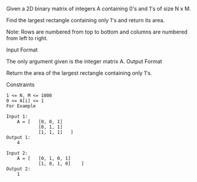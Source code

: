 Given a 2D binary matrix of integers A containing 0's and 1's of size N x M.

Find the largest rectangle containing only 1's and return its area.

Note: Rows are numbered from top to bottom and columns are numbered from left to right.


Input Format

The only argument given is the integer matrix A.
Output Format

Return the area of the largest rectangle containing only 1's.

Constraints
    
    1 <= N, M <= 1000
    0 <= A[i] <= 1
    For Example

    Input 1:
        A = [   [0, 0, 1]
                [0, 1, 1]
                [1, 1, 1]   ]
    Output 1:
        4
    
    Input 2:
        A = [   [0, 1, 0, 1]
                [1, 0, 1, 0]    ]
    Output 2:
        1
